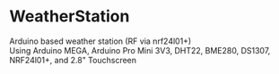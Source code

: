 # WeatherStation
Arduino based weather station (RF via nrf24l01+)                                             
Using Arduino MEGA, Arduino Pro Mini 3V3, DHT22, BME280, DS1307, NRF24l01+, and 2.8" Touchscreen
